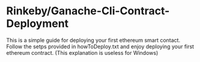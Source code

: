 # Rinkeby/Ganache-Cli-Contract-Deployment
This is a simple guide for deploying your first ethereum smart contact. Follow the setps provided in howToDeploy.txt 
and enjoy deploying your first ethereum contract. (This explanation is useless for Windows)
